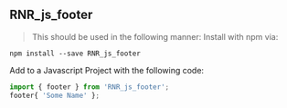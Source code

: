 ## RNR_js_footer

> This should be used in the following manner:
> Install with npm via:

```
npm install --save RNR_js_footer
```

Add to a Javascript Project with the following code:

```javascript
import { footer } from 'RNR_js_footer';
footer{ 'Some Name' };
```
